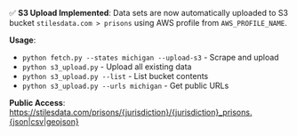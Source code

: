 
✅ **S3 Upload Implemented**: Data sets are now automatically uploaded to S3 bucket `stilesdata.com > prisons` using AWS profile from `AWS_PROFILE_NAME`. 

**Usage**:
- `python fetch.py --states michigan --upload-s3` - Scrape and upload
- `python s3_upload.py` - Upload all existing data
- `python s3_upload.py --list` - List bucket contents
- `python s3_upload.py --urls michigan` - Get public URLs

**Public Access**: https://stilesdata.com/prisons/{jurisdiction}/{jurisdiction}_prisons.{json|csv|geojson} 